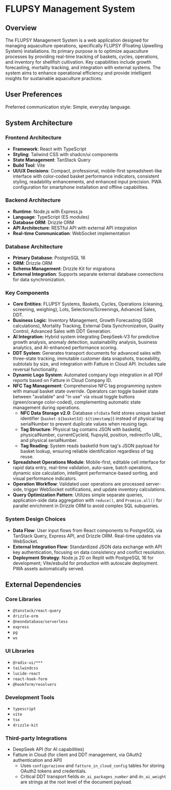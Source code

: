 # FLUPSY Management System

## Overview
The FLUPSY Management System is a web application designed for managing aquaculture operations, specifically FLUPSY (Floating Upwelling System) installations. Its primary purpose is to optimize aquaculture processes by providing real-time tracking of baskets, cycles, operations, and inventory for shellfish cultivation. Key capabilities include growth forecasting, mortality tracking, and integration with external systems. The system aims to enhance operational efficiency and provide intelligent insights for sustainable aquaculture practices.

## User Preferences
Preferred communication style: Simple, everyday language.

## System Architecture

### Frontend Architecture
- **Framework**: React with TypeScript
- **Styling**: Tailwind CSS with shadcn/ui components
- **State Management**: TanStack Query
- **Build Tool**: Vite
- **UI/UX Decisions**: Compact, professional, mobile-first spreadsheet-like interface with color-coded basket performance indicators, consistent styling, readability enhancements, and enhanced input precision. PWA configuration for smartphone installation and offline capabilities.

### Backend Architecture
- **Runtime**: Node.js with Express.js
- **Language**: TypeScript (ES modules)
- **Database ORM**: Drizzle ORM
- **API Architecture**: RESTful API with external API integration
- **Real-time Communication**: WebSocket implementation

### Database Architecture
- **Primary Database**: PostgreSQL 16
- **ORM**: Drizzle ORM
- **Schema Management**: Drizzle Kit for migrations
- **External Integration**: Supports separate external database connections for data synchronization.

### Key Components
- **Core Entities**: FLUPSY Systems, Baskets, Cycles, Operations (cleaning, screening, weighing), Lots, Selections/Screenings, Advanced Sales, DDT.
- **Business Logic**: Inventory Management, Growth Forecasting (SGR calculations), Mortality Tracking, External Data Synchronization, Quality Control, Advanced Sales with DDT Generation.
- **AI Integration**: Hybrid system integrating DeepSeek-V3 for predictive growth analysis, anomaly detection, sustainability analysis, business analytics, and AI-enhanced performance scoring.
- **DDT System**: Generates transport documents for advanced sales with three-state tracking, immutable customer data snapshots, traceability, subtotals by size, and integration with Fatture in Cloud API. Includes sale reversal functionality.
- **Dynamic Logo System**: Automated company logo integration in all PDF reports based on Fatture in Cloud Company ID.
- **NFC Tag Management**: Comprehensive NFC tag programming system with manual basket state override. Operators can toggle basket state between "available" and "in use" via visual toggle buttons (green/orange color-coded), complementing automatic state management during operations.
  - **NFC Data Storage v2.0**: Database `nfcData` field stores unique basket identifier (`basket-${basketId}-${timestamp}`) instead of physical tag serialNumber to prevent duplicate values when reusing tags.
  - **Tag Structure**: Physical tag contains JSON with basketId, physicalNumber, currentCycleId, flupsyId, position, redirectTo URL, and physical serialNumber.
  - **Tag Reading**: System reads basketId from tag's JSON payload for basket lookup, ensuring reliable identification regardless of tag reuse.
- **Spreadsheet Operations Module**: Mobile-first, editable cell interface for rapid data entry, real-time validation, auto-save, batch operations, dynamic size calculation, intelligent performance-based sorting, and visual performance indicators.
- **Operation Workflow**: Validated user operations are processed server-side, trigger WebSocket notifications, and update inventory calculations.
- **Query Optimization Pattern**: Utilizes simple separate queries, application-side data aggregation with `reduce()`, and `Promise.all()` for parallel enrichment in Drizzle ORM to avoid complex SQL subqueries.

### System Design Choices
- **Data Flow**: User input flows from React components to PostgreSQL via TanStack Query, Express API, and Drizzle ORM. Real-time updates via WebSocket.
- **External Integration Flow**: Standardized JSON data exchange with API key authentication, focusing on data consistency and conflict resolution.
- **Deployment Strategy**: Node.js 20 on Replit with PostgreSQL 16 for development; Vite/esbuild for production with autoscale deployment. PWA assets automatically served.

## External Dependencies

### Core Libraries
- `@tanstack/react-query`
- `drizzle-orm`
- `@neondatabase/serverless`
- `express`
- `pg`
- `ws`

### UI Libraries
- `@radix-ui/***`
- `tailwindcss`
- `lucide-react`
- `react-hook-form`
- `@hookform/resolvers`

### Development Tools
- `typescript`
- `vite`
- `tsx`
- `drizzle-kit`

### Third-party Integrations
- DeepSeek API (for AI capabilities)
- Fatture in Cloud (for client and DDT management, via OAuth2 authentication and API)
    - Uses `configurazione` and `fatture_in_cloud_config` tables for storing OAuth2 tokens and credentials.
    - Critical DDT transport fields `dn_ai_packages_number` and `dn_ai_weight` are strings at the root level of the document payload.